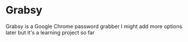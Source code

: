 # Grabsy
Grabsy is a Google Chrome password grabber
I might add more options later but it's a learning project so far

